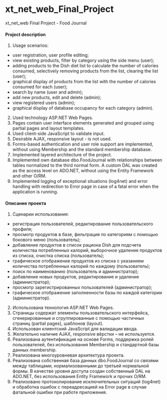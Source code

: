 # xt_net_web_Final_Project
xt_net_web Final Project - Food Journal

#### Project description

1. Usage scenarios:
- user registration, user profile editing;
- view existing products, filter by category using the side menu (user);
- adding products to the Dish diet list to calculate the number of calories consumed, selectively removing products from the list, clearing the list (user);
- graphical display of products from the list with the number of calories consumed for each (user);
- search by name (user and admin);
- add new products, edit and delete (admin);
- view registered users (admin);
- graphical display of database occupancy for each category (admin).
2. Used technology ASP.NET Web Pages.
3. Pages contain user interface elements generated and grouped using partial pages and layout templates.
4. Used client-side JavaScript to validate input.
5. Desirable AJAX, responsive layout - is not used.
6. Forms-based authentication and user role support are implemented, without using Membership and the standard membership database.
7. Implemented layered architecture of the project.
8. Implemented own database dbo.FoodJournal with relationships between tables normalized to the third normal form. A custom DAL was created as the access level on ADO.NET, without using the Entity Framework and other O/RM.
9. Implemented logging of exceptional situations (log4net) and error handling with redirection to Error page in case of a fatal error when the application is running.

#### Описание проекта

1. Сценарии использования:
- регистрация пользователей, редактирование пользовательского профиля;
- просмотр продуктов в базе, фильтрация по категориям с помощью бокового меню (пользователь);
- добавление продуктов в список рациона Dish для подсчета количества потребленных калорий, выборочное удаление продуктов из списка, очистка списка (пользователь);
- графическое отображение продуктов из списка с указанием количества потребленных калорий по каждому (пользователь);
- поиск по наименованию (пользователь и администратор);
- добавление новых продуктов, редактирование и удаление (администратор);
- просмотр зарегистрированных пользователей (администратор);
- графическое отображение заполненности базы по каждой категории (администратор).
2. Использована технология ASP.NET Web Pages. 
3. Страницы содержат элементы пользовательского интерфейса, сгенерированные и сгруппированные с помощью частичных страниц (partial pages), шаблонов (layout). 
4. Использован клиентский JavaScript для валидации ввода.
5. Желательно наличие AJAX, responsive вёрстки – не используется.
6. Реализована аутентификация на основе Forms, поддержка ролей пользователей, без использования Membership и стандартной базы данных membership. 
7. Реализована многоуровневая архитектура проекта. 
8. Реализована собственная база данных dbo.FoodJournal со связями между таблицами, нормализованными до третьей нормальной формы. В качестве уровня доступа создан собственный DAL на ADO.NET, без использования Entity Framework и прочих O/RM.
9. Реализовано протоколирование исключительных ситуаций (log4net) и обработка ошибок c переадресацией на Error page в случае фатальной ошибки при работе приложения.
